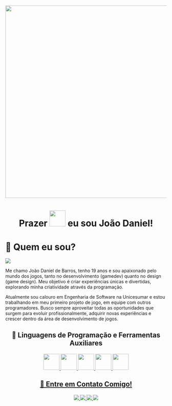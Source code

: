 #
<img src="https://miro.medium.com/v2/resize:fit:1400/1*0N8CVKix7OGfBDsgh9DzrQ.gif" height="600" width="1200"><br>
#

<h1> <p align="center"> Prazer <img src="https://media0.giphy.com/media/w1OBpBd7kJqHrJnJ13/200w.gif?cid=6c09b9528suyyyypetim6ts9ws6es7w10ausmsmk1dzfzto0&ep=v1_stickers_search&rid=200w.gif&ct=s" width="50"> eu sou João Daniel!</p> </h1>

# 🚀 Quem eu sou?
<img src="https://komarev.com/ghpvc/?username=jotadeb-github-username&color=blueviolet">

Me chamo João Daniel de Barros, tenho 19 anos e sou apaixonado pelo mundo dos jogos, tanto no desenvolvimento (gamedev) quanto no design (game design). Meu objetivo é criar experiências únicas e divertidas, explorando minha criatividade através da programação.

Atualmente sou calouro em Engenharia de Software na Unicesumar e estou trabalhando em meu primeiro projeto de jogo, em equipe com outros programadores. Busco sempre aproveitar todas as oportunidades que surgem para evoluir profissionalmente, adquirir novas experiências e crescer dentro da área de desenvolvimento de jogos.

<h2> <p align="center"> 👾 Linguagens de Programação e Ferramentas Auxiliares </h2></p>
<div align="center">
  <a href="https://www.lua.org/"><img src="https://github.com/abranhe/programming-languages-logos/blob/master/src/lua/lua.png?raw=true" height="50" >
  <a href="https://www.python.org/"><img src="https://github.com/abranhe/programming-languages-logos/blob/master/src/python/python.png?raw=true" height="50">
  <a href="https://learn.microsoft.com/pt-br/dotnet/csharp/"><img src="https://github.com/abranhe/programming-languages-logos/blob/master/src/csharp/csharp.png?raw=true" height="50">
  <a href="https://excel.cloud.microsoft/pt-br/"><img src="https://upload.wikimedia.org/wikipedia/commons/thumb/7/73/Microsoft_Excel_2013-2019_logo.svg/509px-Microsoft_Excel_2013-2019_logo.svg.png" height="50">
  <a href="https://word.cloud.microsoft/pt-br/"><img src="https://cdn.worldvectorlogo.com/logos/microsoft-word-2013-logo.svg" height="50">
</div>

<h2><p align="center"> 📩 Entre em Contato Comigo!</h2></p>
<div align="center">
  <a href="mailto:joaodaniel1243@gmail.com"><img src="https://img.shields.io/badge/Gmail-grey?style=for-the-badge&logo=gmail&logoColor=red">
  <a href="https://www.linkedin.com/in/jo%C3%A3o-daniel-de-barros-b87663362/"><img src="https://img.shields.io/badge/LinkedIn-0077B5?style=for-the-badge&logo=linkedin&logoColor=white">
  <a href="wa.me/44999710312"><img src="https://img.shields.io/badge/WhatsApp-25D366?style=for-the-badge&logo=whatsapp&logoColor=white">
  <a href="https://www.instagram.com/jaum_daniel3/"><img src="https://img.shields.io/badge/Instagram-E4405F?style=for-the-badge&logo=instagram&logoColor=white">
</div>

          
